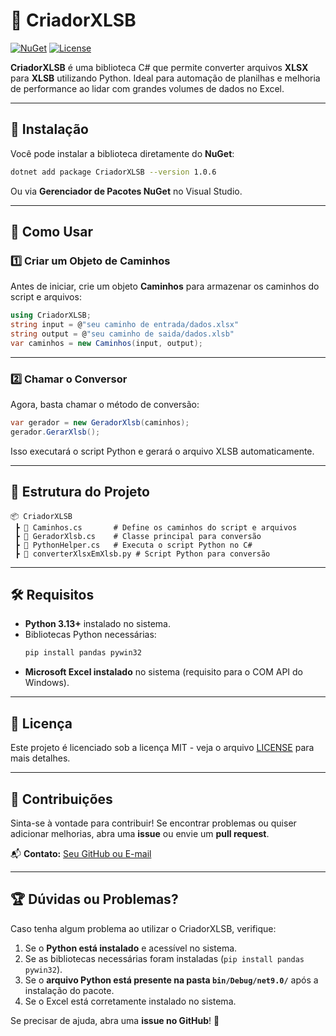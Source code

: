 # 📂 CriadorXLSB

[![NuGet](https://img.shields.io/nuget/v/CriadorXLSB)](https://www.nuget.org/packages/CriadorXLSB/)
[![License](https://img.shields.io/badge/license-MIT-blue.svg)](LICENSE)

**CriadorXLSB** é uma biblioteca C# que permite converter arquivos **XLSX** para **XLSB** utilizando Python.
Ideal para automação de planilhas e melhoria de performance ao lidar com grandes volumes de dados no Excel.

---

## 📌 **Instalação**
Você pode instalar a biblioteca diretamente do **NuGet**:

```sh
dotnet add package CriadorXLSB --version 1.0.6
```

Ou via **Gerenciador de Pacotes NuGet** no Visual Studio.

---

## 🚀 **Como Usar**
### **1️⃣ Criar um Objeto de Caminhos**
Antes de iniciar, crie um objeto **Caminhos** para armazenar os caminhos do script e arquivos:

```csharp
using CriadorXLSB;
string input = @"seu caminho de entrada/dados.xlsx"
string output = @"seu caminho de saida/dados.xlsb"
var caminhos = new Caminhos(input, output);
```

---

### **2️⃣ Chamar o Conversor**
Agora, basta chamar o método de conversão:

```csharp
var gerador = new GeradorXlsb(caminhos);
gerador.GerarXlsb();
```

Isso executará o script Python e gerará o arquivo XLSB automaticamente.

---

## 📂 **Estrutura do Projeto**
```
📦 CriadorXLSB
 ┣ 📜 Caminhos.cs       # Define os caminhos do script e arquivos
 ┣ 📜 GeradorXlsb.cs    # Classe principal para conversão
 ┣ 📜 PythonHelper.cs   # Executa o script Python no C#
 ┣ 📜 converterXlsxEmXlsb.py # Script Python para conversão
```

---

## 🛠 **Requisitos**
- **Python 3.13+** instalado no sistema.
- Bibliotecas Python necessárias:
  ```sh
  pip install pandas pywin32
  ```
- **Microsoft Excel instalado** no sistema (requisito para o COM API do Windows).

---

## 📜 **Licença**
Este projeto é licenciado sob a licença MIT - veja o arquivo [LICENSE](LICENSE) para mais detalhes.

---

## 🌟 **Contribuições**
Sinta-se à vontade para contribuir! Se encontrar problemas ou quiser adicionar melhorias, abra uma **issue** ou envie um **pull request**.

📬 **Contato:** [Seu GitHub ou E-mail](https://github.com/seuusuario)

---

## 🏆 **Dúvidas ou Problemas?**
Caso tenha algum problema ao utilizar o CriadorXLSB, verifique:
1. Se o **Python está instalado** e acessível no sistema.
2. Se as bibliotecas necessárias foram instaladas (`pip install pandas pywin32`).
3. Se o **arquivo Python está presente na pasta `bin/Debug/net9.0/`** após a instalação do pacote.
4. Se o Excel está corretamente instalado no sistema.

Se precisar de ajuda, abra uma **issue no GitHub**! 🚀

